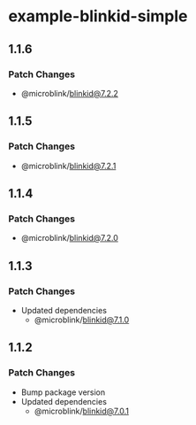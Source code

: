 # example-blinkid-simple

## 1.1.6

### Patch Changes

- @microblink/blinkid@7.2.2

## 1.1.5

### Patch Changes

- @microblink/blinkid@7.2.1

## 1.1.4

### Patch Changes

- @microblink/blinkid@7.2.0

## 1.1.3

### Patch Changes

- Updated dependencies
  - @microblink/blinkid@7.1.0

## 1.1.2

### Patch Changes

- Bump package version
- Updated dependencies
  - @microblink/blinkid@7.0.1
